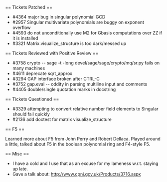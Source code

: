 == Tickets Patched ==
 * #4364 major bug in singular polynomial GCD
 * #2957 Singular multivariate polynomials are buggy on exponent overflow
 * #4593 do not unconditionally use M2 for Gbasis computations over ZZ if it is installed
 * #3321 Matrix.visualize_structure is too dark/messed up

== Tickets Reviewed with Positive Review ==

 * #3758 crypto -- sage -t -long devel/sage/sage/crypto/mq/sr.py fails on many machines
 * #4611 deprecate sqrt_approx
 * #3294 GAP interface broken after CTRL-C
 * #3752 gap.eval -- oddity in parsing multiline input and comments
 * #4405 double/single quotation marks in docstring

== Tickets Questioned ==

 * #3329 attempting to convert relative number field elements to Singular should fail quickly
 * #2136 add doctest for matrix visualize_structure

== F5 ==

Learned more about F5 from John Perry and Robert Dellaca. Played around a little, talked about F5 in the boolean polynomial ring and F4-style F5.

== Misc ==
 * I have a cold and I use that as an excuse for my lameness w.r.t. staying up late.
 * Gave a talk about: http://www.cpni.gov.uk/Products/3716.aspx
